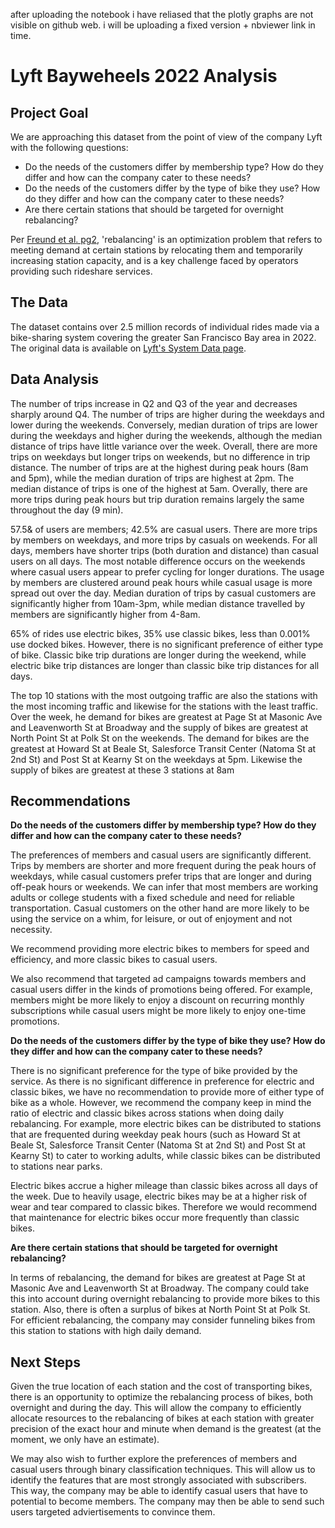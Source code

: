 after uploading the notebook i have reliased that the plotly graphs are not visible on github web. i will be uploading a fixed version + nbviewer link in time.

# Lyft Bayweheels 2022 Analysis

## Project Goal
We are approaching this dataset from the point of view of the company Lyft with the following questions:
- Do the needs of the customers differ by membership type? How do they differ and how can the company cater to these needs?
- Do the needs of the customers differ by the type of bike they use? How do they differ and how can the company cater to these needs?
- Are there certain stations that should be targeted for overnight rebalancing?

Per [Freund et al. pg2](https://people.orie.cornell.edu/shane/pubs/BSOvernight.pdf), 'rebalancing' is an optimization problem that refers to meeting demand at certain stations by relocating them and temporarily increasing station capacity, and is a key challenge faced by operators providing such rideshare services.

## The Data
The dataset contains over 2.5 million records of individual rides made via a bike-sharing system covering the greater San Francisco Bay area in 2022. The original data is available on [Lyft's System Data page](https://www.lyft.com/bikes/bay-wheels/system-data).

## Data Analysis

The number of trips increase in Q2 and Q3 of the year and decreases sharply around Q4.
The number of trips are higher during the weekdays and lower during the weekends. Conversely, median duration of trips are lower during the weekdays and higher during the weekends, although the median distance of trips have little variance over the week. Overall, there are more trips on weekdays but longer trips on weekends, but no difference in trip distance.
The number of trips are at the highest during peak hours (8am and 5pm), while the median duration of trips are highest at 2pm. The median distance of trips is one of the highest at 5am. Overally, there are more trips during peak hours but trip duration remains largely the same throughout the day (9 min).

57.5& of users are members; 42.5% are casual users.
There are more trips by members on weekdays, and more trips by casuals on weekends. For all days, members have shorter trips (both duration and distance) than casual users on all days. The most notable difference occurs on the weekends where casual users appear to prefer cycling for longer durations.
The usage by members are clustered around peak hours while casual usage is more spread out over the day. Median duration of trips by casual customers are significantly higher from 10am-3pm, while median distance travelled by members are significantly higher from 4-8am.

65% of rides use electric bikes, 35% use classic bikes, less than 0.001% use docked bikes. However, there is no significant preference of either type of bike. Classic bike trip durations are longer during the weekend, while electric bike trip distances are longer than classic bike trip distances for all days.

The top 10 stations with the most outgoing traffic are also the stations with the most incoming traffic and likewise for the stations with the least traffic.
Over the week, he demand for bikes are greatest at Page St at Masonic Ave and Leavenworth St at Broadway and the supply of bikes are greatest at North Point St at Polk St on the weekends.
The demand for bikes are the greatest at Howard St at Beale St, Salesforce Transit Center (Natoma St at 2nd St) and Post St at Kearny St on the weekdays at 5pm. Likewise the supply of bikes are greatest at these 3 stations at 8am



## Recommendations
**Do the needs of the customers differ by membership type? How do they differ and how can the company cater to these needs?**

The preferences of members and casual users are significantly different. Trips by members are shorter and more frequent during the peak hours of weekdays, while casual customers prefer trips that are longer and during off-peak hours or weekends. We can infer that most members are working adults or college students with a fixed schedule and need for reliable transportation. Casual customers on the other hand are more likely to be using the service on a whim, for leisure, or out of enjoyment and not necessity.

We recommend providing more electric bikes to members for speed and efficiency, and more classic bikes to casual users.

We also recommend that targeted ad campaigns towards members and casual users differ in the kinds of promotions being offered. For example, members might be more likely to enjoy a discount on recurring monthly subscriptions while casual users might be more likely to enjoy one-time promotions.

**Do the needs of the customers differ by the type of bike they use? How do they differ and how can the company cater to these needs?**

There is no significant preference for the type of bike provided by the service. As there is no significant difference in preference for electric and classic bikes, we have no recommendation to provide more of either type of bike as a whole. However, we recommend the company keep in mind the ratio of electric and classic bikes across stations when doing daily rebalancing. For example, more electric bikes can be distributed to stations that are frequented during weekday peak hours (such as Howard St at Beale St, Salesforce Transit Center (Natoma St at 2nd St) and Post St at Kearny St) to cater to working adults, while classic bikes can be distributed to stations near parks.

Electric bikes accrue a higher mileage than classic bikes across all days of the week. Due to heavily usage, electric bikes may be at a higher risk of wear and tear compared to classic bikes. Therefore we would recommend that maintenance for electric bikes occur more frequently than classic bikes.

**Are there certain stations that should be targeted for overnight rebalancing?**

In terms of rebalancing, the demand for bikes are greatest at Page St at Masonic Ave and Leavenworth St at Broadway. The company could take this into account during overnight rebalancing to provide more bikes to this station. Also, there is often a surplus of bikes at North Point St at Polk St. For efficient rebalancing, the company may consider funneling bikes from this station to stations with high daily demand.

## Next Steps
Given the true location of each station and the cost of transporting bikes, there is an opportunity to optimize the rebalancing process of bikes, both overnight and during the day. This will allow the company to efficiently allocate resources to the rebalancing of bikes at each station with greater precision of the exact hour and minute when demand is the greatest (at the moment, we only have an estimate).

We may also wish to further explore the preferences of members and casual users through binary classification techniques. This will allow us to identify the features that are most strongly associated with subscribers. This way, the company may be able to identify casual users that have to potential to become members. The company may then be able to send such users targeted adviertisements to convince them.
